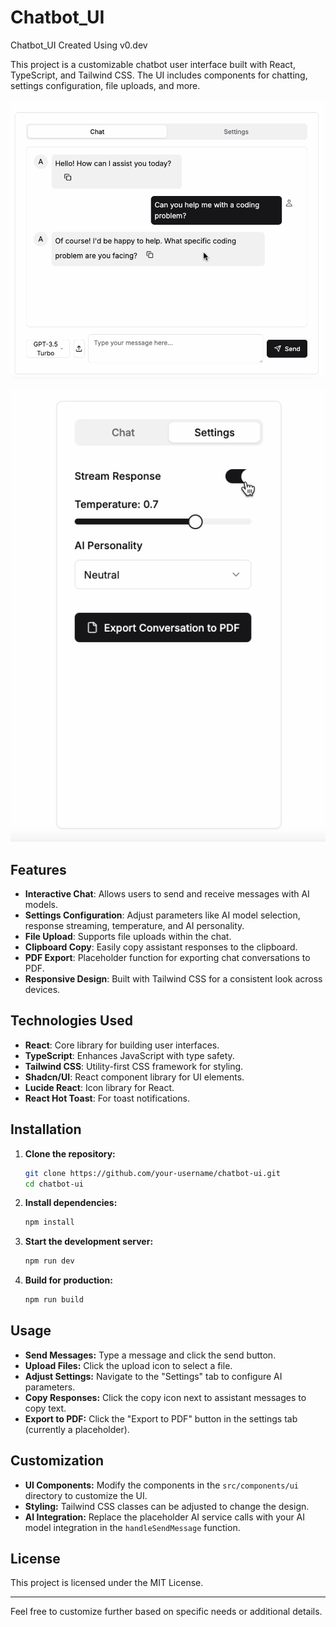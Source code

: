 # Chatbot_UI
Chatbot_UI Created Using v0.dev

This project is a customizable chatbot user interface built with React, TypeScript, and Tailwind CSS. The UI includes components for chatting, settings configuration, file uploads, and more.

![chat](chat.png)

![settings](settings.png)




## Features

- **Interactive Chat**: Allows users to send and receive messages with AI models.
- **Settings Configuration**: Adjust parameters like AI model selection, response streaming, temperature, and AI personality.
- **File Upload**: Supports file uploads within the chat.
- **Clipboard Copy**: Easily copy assistant responses to the clipboard.
- **PDF Export**: Placeholder function for exporting chat conversations to PDF.
- **Responsive Design**: Built with Tailwind CSS for a consistent look across devices.

## Technologies Used

- **React**: Core library for building user interfaces.
- **TypeScript**: Enhances JavaScript with type safety.
- **Tailwind CSS**: Utility-first CSS framework for styling.
- **Shadcn/UI**: React component library for UI elements.
- **Lucide React**: Icon library for React.
- **React Hot Toast**: For toast notifications.

## Installation

1. **Clone the repository:**
   ```bash
   git clone https://github.com/your-username/chatbot-ui.git
   cd chatbot-ui
   ```

2. **Install dependencies:**
   ```bash
   npm install
   ```

3. **Start the development server:**
   ```bash
   npm run dev
   ```

4. **Build for production:**
   ```bash
   npm run build
   ```

## Usage

- **Send Messages:** Type a message and click the send button.
- **Upload Files:** Click the upload icon to select a file.
- **Adjust Settings:** Navigate to the "Settings" tab to configure AI parameters.
- **Copy Responses:** Click the copy icon next to assistant messages to copy text.
- **Export to PDF:** Click the "Export to PDF" button in the settings tab (currently a placeholder).

## Customization

- **UI Components:** Modify the components in the `src/components/ui` directory to customize the UI.
- **Styling:** Tailwind CSS classes can be adjusted to change the design.
- **AI Integration:** Replace the placeholder AI service calls with your AI model integration in the `handleSendMessage` function.

## License

This project is licensed under the MIT License.

---

Feel free to customize further based on specific needs or additional details.
